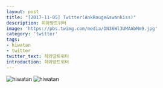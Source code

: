 ```yaml
---
layout: post
title: "[2017-11-05] Twitter(AnkRouge&swankiss)"
description: 히와땅트위터
image: 'https://pbs.twimg.com/media/DN36Wl3UMAAbMm9.jpg'
category: 'twitter'
tags:
- hiwatan
- twitter
twitter_text: 히와땅트위터
introduction: 히와땅트위터
---
```

![hiwatan](https://pbs.twimg.com/media/DN36Wl2VoAAHj54.jpg)
![hiwatan](https://pbs.twimg.com/media/DN36Wl1UIAUVgGW.jpg)
